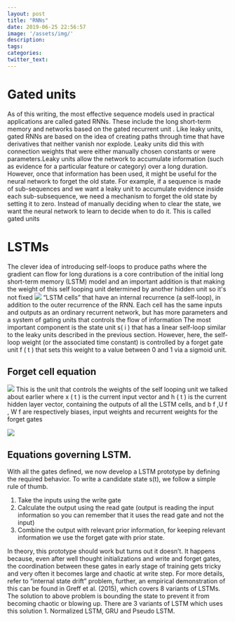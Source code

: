 ```yaml
---
layout: post
title: "RNNs"
date: 2019-06-25 22:56:57
image: '/assets/img/'
description:
tags:
categories:
twitter_text:
---
```

# Gated units
As of this writing, the most effective sequence models used in practical applications are called gated RNNs. These include the long short-term memory and
networks based on the gated recurrent unit . Like leaky units, gated RNNs are based on the idea of creating paths through time that have derivatives that neither vanish nor explode. Leaky units did this with connection weights that were either manually chosen constants or were parameters.Leaky units allow the network to accumulate information (such as evidence
for a particular feature or category) over a long duration. However, once that
information has been used, it might be useful for the neural network to forget the old state. For example, if a sequence is made of sub-sequences and we want a leaky unit to accumulate evidence inside each sub-subsequence, we need a mechanism to forget the old state by setting it to zero. Instead of manually deciding when to clear the state, we want the neural network to learn to decide when to do it. This is called gated units
# LSTMs
The clever idea of introducing self-loops to produce paths where the gradient can flow for long durations is a core contribution of the initial long short-term memory (LSTM) model and an important addition is that making the weight of this self looping unit determined by another hidden unit so it's not fixed
![]('/assets/img/lstm.png')
“LSTM cells” that have an internal recurrence (a self-loop),
in addition to the outer recurrence of the RNN. Each cell has the same inputs and outputs as an ordinary recurrent network, but has more parameters and a system of gating units that controls the flow of information The most important component is the state unit s( i ) that has a linear self-loop similar to the leaky units described in the previous section. However, here, the self-loop weight (or the
associated time constant) is controlled by a forget gate unit f ( t )  that sets this weight to a value between 0 and 1 via a sigmoid unit.

## Forget cell equation
![]('/assets/img/forget_eq.png')
This is the unit that controls the weights of the self looping unit we talked about earlier
where x ( t ) is the current input vector and h ( t ) is the current hidden layer vector, containing the outputs of all the LSTM cells, and b f ,U f , W f are respectively biases, input weights and recurrent weights for the forget gates

![]('/assets/img/equ.png')

## Equations governing LSTM.
With all the gates defined, we now develop a LSTM prototype by defining the required behavior. To write a candidate state s(t), we follow a simple rule of thumb.
1. Take the inputs using the write gate
2. Calculate the output using the read gate (output is reading the input information so you can remember that it uses the read gate and not the input)
3. Combine the output with relevant prior information, for keeping relevant information we use the forget gate with prior state.

In theory, this prototype should work but turns out it doesn’t. It happens because, even after well thought initializations and write and forget gates, the coordination between these gates in early stage of training gets tricky and very often it becomes large and chaotic at write step. For more details, refer to “internal state drift” problem, further, an empirical demonstration of this can be found in Greff et al. (2015), which covers 8 variants of LSTMs.
The solution to above problem is bounding the state to prevent it from becoming chaotic or blowing up. There are 3 variants of LSTM which uses this solution 1. Normalized LSTM, GRU and Pseudo LSTM.
